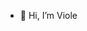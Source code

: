 - 👋 Hi, I’m Viole
<!--- 👀 I’m interested in ...
- 🌱 I’m currently learning ...
- 💞️ I’m looking to collaborate on ...
- 📫 How to reach me...
--->

<!---
iViole/iViole is a ✨ special ✨ repository because its `README.md` (this file) appears on your GitHub profile.
You can click the Preview link to take a look at your changes.
--->
